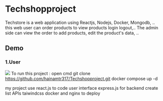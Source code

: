 # Techshopproject
Techstore is a web application using Reactjs, Nodejs, Docker, Mongodb, .. this web user can order products to view products login logout,..
The admin side can view the order to add products, edit the product's data, ..
## Demo
### 1.User
![]([https://lh3.googleusercontent.com/5NAFI60qNZaihISSFggX09XqQInYGg8mB_UGG3Nav6GL7ab-5wOKA2DQ7Wts-ShZFmLRmW_OaoKkkS1ACO5Zb7IBiGYOy0jqnKTAQXCN78hPEml_POMXxka_Ggz7mYk39KWHS2RR_-PMT_bqKGB5ijHzJ3hpDkfPYLdsjh1f0BUE_w-RU8zkkWeF9QbaikJik8vl0g6osnekfDEOYSp6tBOVdqDF-aP4adKV71P8i25IAxkcJkK0ImszArj3EUiYvJjZdoziwFPuBfFLPyW7CxznbTYc26wn0Hxbwk7QI_tvO8voHVPNey5LvhislHwmaJDkWgADiF8vapzPLi8ruDnncGuRj11Ovjadqn-LruZPEJMzD0SY0SBOJC4Slaun_3h0hV6gWtxFnBZCvO7pNfST_r29_hFJ_bc8MyvajRxOvudoRzE0QnqkR7fgLOpIAK5pKOgZ3s9M0m0xC_FHiM5USRBjwEX2Pz7iWxoFo_gfvx0qF7IXx7cNAgEMUWnhZuqWqeEPBAleAgmMKn_sM_RZKXTaBLbgv5p0g1-kxsxAMp9jS52vGXPge4vy1W27RXrucji9vs84pkSL-3Q2385-TMqVCInBKqBRl_YObmQ3y_UN-TFneVrNDKhm8E9YmcAUQyi57Fhnt_8oFUeCoZAUZ7zC30s1JxNS93JD8QsPKDRyxDKH1jLhvBUif7-5K70rQXRLy0qWErNmMzwFMuA47mEhCUQC2wen8UJNqMNpW9kpcGj9tu0JzCVBZebW4Ui1NKzSgBSpjqD3FLWPuCZA0phAOHVWu1Rc7TnqttIp-eskN_L-Kv3zeI7HIzDXzfp0w5aUQsu1DgYEZdT_loRgyyl4vhVsPBJ7K9qj8Wb5MgRKvK3MmcJiZbgdhYd1PSv0Tt2CbBNQwEABk1y9XdmfhFnAjiCni4_x62BYocEBVAsVBV02bRUoAGRAKlY2Tl0lIrtdtfZcSjulxmvc=w1809-h923-s-no?authuser=1])
To run this project :
open cmd
git clone https://github.com/hainamtr317/Techshopproject.git
docker compose up -d

my project use react.js to code user interface 
express.js for backend create list APIs
taiwindcss
docker and nginx to deploy
